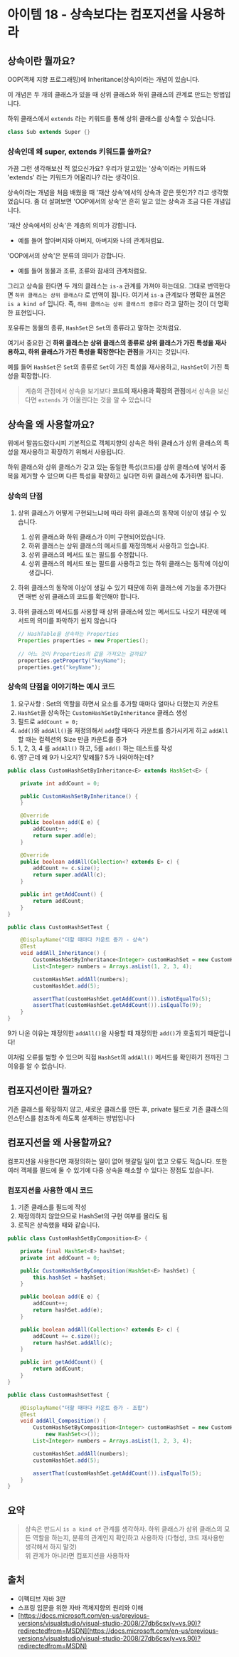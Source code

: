 # 아이템 18 - 상속보다는 컴포지션을 사용하라

## 상속이란 뭘까요?

OOP(객체 지향 프로그래밍)에 Inheritance(상속)이라는 개념이 있습니다. 

이 개념은 두 개의 클래스가 있을 때 상위 클래스와 하위 클래스의 관계로 만드는 방법입니다.

하위 클래스에서 `extends` 라는 키워드를 통해 상위 클래스를 상속할 수 있습니다.

```java
class Sub extends Super {}
```

### 상속인데 왜 super, extends 키워드를 쓸까요?

가끔 그런 생각해보신 적 없으신가요? 우리가 알고있는 '상속'이라는 키워드와 'extends' 라는 키워드가 어울리나? 라는 생각이요.

상속이라는 개념을 처음 배웠을 때 '재산 상속'에서의 상속과 같은 뜻인가? 라고 생각했었습니다. 좀 더 살펴보면 'OOP에서의 상속'은 흔히 알고 있는 상속과 조금 다른 개념입니다.

'재산 상속에서의 상속'은 계층의 의미가 강합니다.

- 예를 들어 할아버지와 아버지, 아버지와 나의 관계처럼요.

'OOP에서의 상속'은 분류의 의미가 강합니다.

- 예를 들어 동물과 조류, 조류와 참새의 관계처럼요.

그리고 상속을 한다면 두 개의 클래스는 `is-a` 관계를 가져야 하는데요. 그대로 번역한다면 `하위 클래스는 상위 클래스다` 로 번역이 됩니다. 여기서 `is-a` 관계보다 명확한 표현은 `is a kind of` 입니다. 즉, `하위 클래스는 상위 클래스의 종류다` 라고 말하는 것이 더 명확한 표현입니다.

포유류는 동물의 종류, `HashSet`은 `Set`의 종류라고 말하는 것처럼요.

여기서 중요한 건 **하위 클래스는 상위 클래스의 종류로 상위 클래스가 가진 특성을 재사용하고, 하위 클래스가 가진 특성을 확장한다는 관점**을 가지는 것입니다.

예를 들어 `HashSet`은 `Set`의 종류로 `Set`이 가진 특성을 재사용하고, `HashSet`이 가진 특성을 확장합니다.

> 계층의 관점에서 상속을 보기보다 **코드의 재사용과 확장의 관점**에서 상속을 보신다면 `extends` 가 어울린다는 것을 알 수 있습니다

## 상속을 왜 사용할까요?

위에서 말씀드렸다시피 기본적으로 객체지향의 상속은 하위 클래스가 상위 클래스의 특성을 재사용하고 확장하기 위해서 사용됩니다.

하위 클래스와 상위 클래스가 갖고 있는 동일한 특성(코드)를 상위 클래스에 넣어서 중복을 제거할 수 있으며 다른 특성을 확장하고 싶다면 하위 클래스에 추가하면 됩니다. 

### 상속의 단점

1. 상위 클래스가 어떻게 구현되느냐에 따라 하위 클래스의 동작에 이상이 생길 수 있습니다.
    1. 상위 클래스와 하위 클래스가 이미 구현되어있습니다.
    2. 하위 클래스는 상위 클래스의 메서드를 재정의해서 사용하고 있습니다.
    3. 상위 클래스의 메서드 또는 필드를 수정합니다.
    4. 상위 클래스의 메서드 또는 필드를 사용하고 있는 하위 클래스는 동작에 이상이 생깁니다.
2. 하위 클래스의 동작에 이상이 생길 수 있기 때문에 하위 클래스에 기능을 추가한다면 매번 상위 클래스의 코드를 확인해야 합니다.
3. 하위 클래스의 메서드를 사용할 때 상위 클래스에 있는 메서드도 나오기 때문에 메서드의 의미를 파악하기 쉽지 않습니다

    ```java
    // HashTable을 상속하는 Properties
    Properties properties = new Properties();
      
    // 어느 것이 Properties의 값을 가져오는 걸까요?
    properties.getProperty("keyName");
    properties.get("keyName");
    ```

### 상속의 단점을 이야기하는 예시 코드

1. 요구사항 : Set의 역할을 하면서 요소를 추가할 때마다 얼마나 더했는지 카운트
2. `HashSet`을 상속하는 `CustomHashSetByInheritance` 클래스 생성
3. 필드로 `addCount = 0;`
4. `add()`와 `addAll()`을 재정의해서 `add`할 때마다 카운트를 증가시키게 하고 `addAll`할 때는 컬렉션의 Size 만큼 카운트를 증가
5. 1, 2, 3, 4 를 `addAll()` 하고, 5를 `add()` 하는 테스트를 작성
6. 엥? 근데 왜 9가 나오지? 맞왜틀? 5가 나와야하는데?

```java
public class CustomHashSetByInheritance<E> extends HashSet<E> {

    private int addCount = 0;

    public CustomHashSetByInheritance() {
    }

    @Override
    public boolean add(E e) {
        addCount++;
        return super.add(e);
    }

    @Override
    public boolean addAll(Collection<? extends E> c) {
        addCount += c.size();
        return super.addAll(c);
    }

    public int getAddCount() {
        return addCount;
    }
}

public class CustomHashSetTest {

    @DisplayName("더할 때마다 카운트 증가 - 상속")
    @Test
    void addAll_Inheritance() {
        CustomHashSetByInheritance<Integer> customHashSet = new CustomHashSetByInheritance<>();
        List<Integer> numbers = Arrays.asList(1, 2, 3, 4);

        customHashSet.addAll(numbers);
        customHashSet.add(5);

        assertThat(customHashSet.getAddCount()).isNotEqualTo(5);
        assertThat(customHashSet.getAddCount()).isEqualTo(9);
    }
}
```

9가 나온 이유는 재정의한 `addAll()`을 사용할 때 재정의한 `add()`가 호출되기 때문입니다!

이처럼 오류를 범할 수 있으며 직접 `HashSet`의 `addAll()` 메서드를 확인하기 전까진 그 이유를 알 수 없습니다.

## 컴포지션이란 뭘까요?

기존 클래스를 확장하지 않고, 새로운 클래스를 만든 후, private 필드로 기존 클래스의 인스턴스를 참조하게 하도록 설계하는 방법입니다

## 컴포지션을 왜 사용할까요?

컴포지션을 사용한다면 재정의하는 일이 없어 헷갈릴 일이 없고 오류도 적습니다. 또한 여러 객체를 필드에 둘 수 있기에 다중 상속을 해소할 수 있다는 장점도 있습니다.

### 컴포지션을 사용한 예시 코드

1. 기존 클래스를 필드에 작성
2. 재정의하지 않았으므로 HashSet의 구현 여부를 몰라도 됨
3. 로직은 상속했을 때와 같습니다.

```java
public class CustomHashSetByComposition<E> {

    private final HashSet<E> hashSet;
    private int addCount = 0;

    public CustomHashSetByComposition(HashSet<E> hashSet) {
        this.hashSet = hashSet;
    }

    public boolean add(E e) {
        addCount++;
        return hashSet.add(e);
    }

    public boolean addAll(Collection<? extends E> c) {
        addCount += c.size();
        return hashSet.addAll(c);
    }

    public int getAddCount() {
        return addCount;
    }
}

public class CustomHashSetTest {

    @DisplayName("더할 때마다 카운트 증가 - 조합")
    @Test
    void addAll_Composition() {
        CustomHashSetByComposition<Integer> customHashSet = new CustomHashSetByComposition<>(
            new HashSet<>());
        List<Integer> numbers = Arrays.asList(1, 2, 3, 4);

        customHashSet.addAll(numbers);
        customHashSet.add(5);

        assertThat(customHashSet.getAddCount()).isEqualTo(5);
    }
}
```

## 요약

> 상속은 반드시 `is a kind of` 관계를 생각하자. 하위 클래스가 상위 클래스의 모든 역할을 하는지, 분류의 관계인지 확인하고 사용하자 (다형성, 코드 재사용만 생각해서 하지 말것)  
위 관계가 아니라면 컴포지션을 사용하자

## 출처

- 이펙티브 자바 3판
- 스프링 입문을 위한 자바 객체지향의 원리와 이해
- [https://docs.microsoft.com/en-us/previous-versions/visualstudio/visual-studio-2008/27db6csx(v=vs.90)?redirectedfrom=MSDN](https://docs.microsoft.com/en-us/previous-versions/visualstudio/visual-studio-2008/27db6csx(v=vs.90)?redirectedfrom=MSDN)
